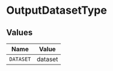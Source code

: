 # OutputDatasetType


## Values

| Name      | Value     |
| --------- | --------- |
| `DATASET` | dataset   |